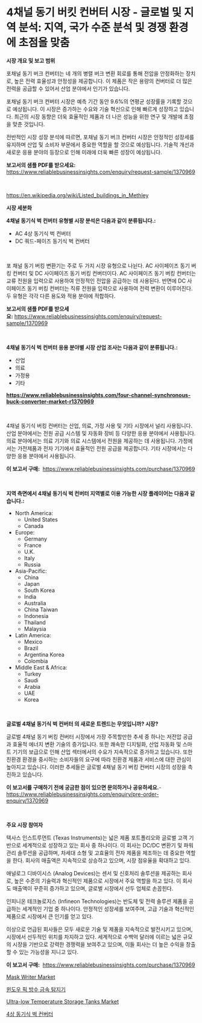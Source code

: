 <p><h1>4채널 동기 버킷 컨버터 시장 - 글로벌 및 지역 분석: 지역, 국가 수준 분석 및 경쟁 환경에 초점을 맞춤</h1></p><p><strong>시장 개요 및 보고 범위</strong></p>
<p><p>포채널 동기 버크 컨버터는 네 개의 병렬 버크 변환 회로를 통해 전압을 안정화하는 장치로, 높은 전력 효율성과 안정성을 제공합니다. 이 제품은 작은 용량의 컨버터로 더 많은 전력을 공급할 수 있어서 산업 분야에서 인기가 있습니다.</p><p>포채널 동기 버크 컨버터 시장은 예측 기간 동안 9.6%의 연평균 성장률을 기록할 것으로 예상됩니다. 이 시장은 증가하는 수요와 기술 혁신으로 인해 빠르게 성장하고 있습니다. 최근의 시장 동향은 더욱 효율적인 제품과 더 나은 성능을 위한 연구 및 개발에 초점을 맞춘 것입니다.</p><p>전반적인 시장 성장 분석에 따르면, 포채널 동기 버크 컨버터 시장은 안정적인 성장세를 유지하며 산업 및 소비자 부문에서 중요한 역할을 할 것으로 예상됩니다. 기술적 개선과 새로운 응용 분야의 등장으로 인해 미래에 더욱 빠른 성장이 예상됩니다.</p></p>
<p><strong>보고서의 샘플 PDF를 받으세요:</strong> <a href="https://www.reliablebusinessinsights.com/enquiry/request-sample/1370969">https://www.reliablebusinessinsights.com/enquiry/request-sample/1370969</a></p>
<p>&nbsp;</p>
<p><a href="https://en.wikipedia.org/wiki/Listed_buildings_in_Methley">https://en.wikipedia.org/wiki/Listed_buildings_in_Methley</a></p>
<p><strong>시장 세분화</strong></p>
<p><strong>4채널 동기식 벅 컨버터 유형별 시장 분석은 다음과 같이 분류됩니다.:</strong></p>
<p><ul><li>AC 4상 동기식 벅 컨버터</li><li>DC 쿼드-페이즈 동기식 벅 컨버터</li></ul></p>
<p>&nbsp;</p>
<p><p>포 채널 동기 버킹 변환기는 주로 두 가지 시장 유형으로 나뉜다. AC 사이페이즈 동기 버킹 컨버터 및 DC 사이페이즈 동기 버킹 컨버터이다. AC 사이페이즈 동기 버킹 컨버터는 교류 전원을 입력으로 사용하여 안정적인 전압을 공급하는 데 사용된다. 반면에 DC 사이페이즈 동기 버킹 컨버터는 직류 전원을 입력으로 사용하여 전력 변환이 이루어진다. 두 유형은 각각 다른 용도와 적용 분야에 적합하다.</p></p>
<p><strong>보고서의 샘플 PDF를 받으세요:</strong>&nbsp;<a href="https://www.reliablebusinessinsights.com/enquiry/request-sample/1370969">https://www.reliablebusinessinsights.com/enquiry/request-sample/1370969</a></p>
<p>&nbsp;</p>
<p><strong> 4채널 동기식 벅 컨버터 응용 분야별 시장 산업 조사는 다음과 같이 분류됩니다.:</strong></p>
<p><ul><li>산업</li><li>의료</li><li>가정용</li><li>기타</li></ul></p>
<p><strong><a href="https://www.reliablebusinessinsights.com/four-channel-synchronous-buck-converter-market-r1370969">https://www.reliablebusinessinsights.com/four-channel-synchronous-buck-converter-market-r1370969</a></strong></p>
<p>&nbsp;</p>
<p><p>4채널 동기식 버킹 컨버터는 산업, 의료, 가정 사용 및 기타 시장에서 널리 사용됩니다. 산업 분야에서는 전원 공급 시스템 및 자동화 장비 등 다양한 응용 분야에서 사용됩니다. 의료 분야에서는 의료 기기와 의료 시스템에서 전원을 제공하는 데 사용됩니다. 가정에서는 가전제품과 전자 기기에서 효율적인 전원 공급을 제공합니다. 기타 시장에서는 다양한 응용 분야에서 사용됩니다.</p></p>
<p><strong>이 보고서 구매:</strong>&nbsp; <a href="https://www.reliablebusinessinsights.com/purchase/1370969">https://www.reliablebusinessinsights.com/purchase/1370969</a></p>
<p>&nbsp;</p>
<p><strong>지역 측면에서 4채널 동기식 벅 컨버터 지역별로 이용 가능한 시장 플레이어는 다음과 같습니다.:</strong></p>
<p><ul>
    <li>
        North America:
        <ul>
            <li>United States</li>
            <li>Canada</li>
        </ul>
    </li>
    <li>
        Europe:
        <ul>
            <li>Germany</li>
            <li>France</li>
            <li>U.K.</li>
            <li>Italy</li>
            <li>Russia</li>
        </ul>
    </li>
    <li>
        Asia-Pacific:
        <ul>
            <li>China</li>
            <li>Japan</li>
            <li>South Korea</li>
            <li>India</li>
            <li>Australia</li>
            <li>China Taiwan</li>
            <li>Indonesia</li>
            <li>Thailand</li>
            <li>Malaysia</li>
        </ul>
    </li>
    <li>
        Latin America:
        <ul>
            <li>Mexico</li>
            <li>Brazil</li>
            <li>Argentina Korea</li>
            <li>Colombia</li>
        </ul>
    </li>
    <li>
        Middle East & Africa:
        <ul>
            <li>Turkey</li>
            <li>Saudi</li>
            <li>Arabia</li>
            <li>UAE</li>
            <li>Korea</li>
        </ul>
    </li>
    </ul></p>
<p>&nbsp;</p>
<p><strong>글로벌 4채널 동기식 벅 컨버터 의 새로운 트렌드는 무엇입니까? 시장?</strong></p>
<p><p>글로벌 4채널 동기 버킹 컨버터 시장에서 가장 주목할만한 추세 중 하나는 저전압 공급과 효율적 에너지 변환 기술의 증가입니다. 또한 쾌속한 디지털화, 산업 자동화 및 스마트 기기의 보급으로 인해 산업 섹터에서의 수요가 지속적으로 증가하고 있습니다. 또한 친환경 환경을 중시하는 소비자들의 요구에 따라 친환경 제품과 서비스에 대한 관심이 높아지고 있습니다. 이러한 추세들은 글로벌 4채널 동기 버킹 컨버터 시장의 성장을 촉진하고 있습니다.</p></p>
<p><strong>이 보고서를 구매하기 전에 궁금한 점이 있으면 문의하거나 공유하세요.</strong>- <a href="https://www.reliablebusinessinsights.com/enquiry/pre-order-enquiry/1370969">https://www.reliablebusinessinsights.com/enquiry/pre-order-enquiry/1370969</a></p>
<p>&nbsp;</p>
<p><strong>주요 시장 참여자</strong></p>
<p><p>텍사스 인스트루먼트 (Texas Instruments)는 넓은 제품 포트폴리오와 글로벌 고객 기반으로 세계적으로 성장하고 있는 회사 중 하나이다. 이 회사는 DC/DC 변환기 및 파워 관리 솔루션을 공급하며, 차세대 소형 및 고효율의 전자 제품을 제조하는 데 중요한 역할을 한다. 회사의 매출액은 지속적으로 상승하고 있으며, 시장 점유율을 확대하고 있다.</p><p>애널로그 디바이시스 (Analog Devices)는 센서 및 신호처리 솔루션을 제공하는 회사로, 높은 수준의 기술력과 혁신적인 제품으로 시장에서 주요 역할을 하고 있다. 이 회사도 매출액이 꾸준히 증가하고 있으며, 글로벌 시장에서 선두 업체로 손꼽힌다.</p><p>인피니온 테크놀로지스 (Infineon Technologies)는 반도체 및 전력 솔루션 제품을 공급하는 세계적인 기업 중 하나이다. 안정적인 성장세를 보여주며, 고급 기술과 혁신적인 제품으로 시장에서 큰 인기를 얻고 있다.</p><p>이상으로 언급된 회사들은 모두 새로운 기술 및 제품을 지속적으로 발전시키고 있으며, 시장에서 선두적인 위치를 차지하고 있다. 세계적으로 수백억 달러에 이르는 넓은 규모의 시장을 기반으로 강력한 경쟁력을 보여주고 있으며, 이들 회사는 더 높은 수익을 창출할 수 있는 가능성을 지니고 있다.</p></p>
<p><strong>이 보고서 구매:</strong>&nbsp;&nbsp;<a href="https://www.reliablebusinessinsights.com/purchase/1370969">https://www.reliablebusinessinsights.com/purchase/1370969</a></p>
<p><p><a href="https://issuu.com/reportprime-2/docs/mask-writer-market-size-2030.pptx">Mask Writer Market</a></p><p><a href="https://github.com/laholand/Market-Research-Report-List-4/blob/main/8430820137002.md">윈도우 픽 방수 금속 탐지기</a></p><p><a href="https://issuu.com/reportprime-2/docs/ultra-low-temperature-storage-tanks-market-size-20">Ultra-low Temperature Storage Tanks Market</a></p><p><a href="https://github.com/KellyLyncyh543964/Market-Research-Report-List-2/blob/main/6525647137003.md">4상 동기식 벅 컨버터</a></p></p>